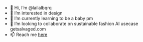 - 👋 Hi, I’m @lailalbqrq
- 👀 I’m interested in design
- 🌱 I’m currently learning to be a baby pm
- 💞️ I’m looking to collaborate on sustainable fashion AI usecase getsalvaged.com
- 📫 Reach me [here]([url](https://www.linkedin.com/in/lailalbuquerque/))

<!---
lailalbqrq/lailalbqrq is a ✨ special ✨ repository because its `README.md` (this file) appears on your GitHub profile.
You can click the Preview link to take a look at your changes.
--->
